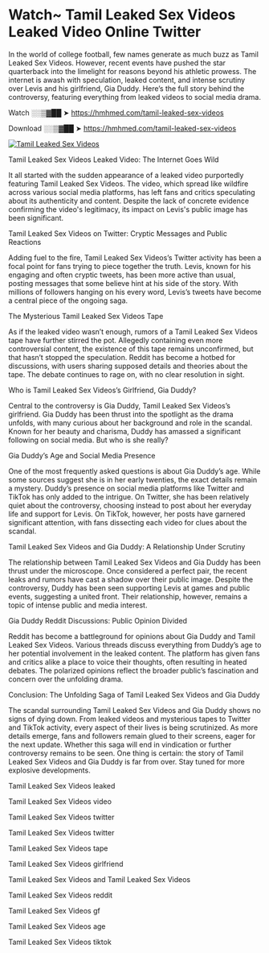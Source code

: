 # Watch~ Tamil Leaked Sex Videos Leaked Video Online Twitter

In the world of college football, few names generate as much buzz as Tamil Leaked Sex Videos. However, recent events have pushed the star quarterback into the limelight for reasons beyond his athletic prowess. The internet is awash with speculation, leaked content, and intense scrutiny over Levis and his girlfriend, Gia Duddy. Here’s the full story behind the controversy, featuring everything from leaked videos to social media drama.

Watch ░░▒▓██ ➤ https://hmhmed.com/tamil-leaked-sex-videos

Download ░░▒▓██ ➤ https://hmhmed.com/tamil-leaked-sex-videos

[![Tamil Leaked Sex Videos](https://i.imgur.com/dJHk4Zq.gif)](https://hmhmed.com/tamil-leaked-sex-videos)

Tamil Leaked Sex Videos Leaked Video: The Internet Goes Wild

It all started with the sudden appearance of a leaked video purportedly featuring Tamil Leaked Sex Videos. The video, which spread like wildfire across various social media platforms, has left fans and critics speculating about its authenticity and content. Despite the lack of concrete evidence confirming the video's legitimacy, its impact on Levis's public image has been significant.

Tamil Leaked Sex Videos on Twitter: Cryptic Messages and Public Reactions

Adding fuel to the fire, Tamil Leaked Sex Videos’s Twitter activity has been a focal point for fans trying to piece together the truth. Levis, known for his engaging and often cryptic tweets, has been more active than usual, posting messages that some believe hint at his side of the story. With millions of followers hanging on his every word, Levis’s tweets have become a central piece of the ongoing saga.

The Mysterious Tamil Leaked Sex Videos Tape

As if the leaked video wasn’t enough, rumors of a Tamil Leaked Sex Videos tape have further stirred the pot. Allegedly containing even more controversial content, the existence of this tape remains unconfirmed, but that hasn’t stopped the speculation. Reddit has become a hotbed for discussions, with users sharing supposed details and theories about the tape. The debate continues to rage on, with no clear resolution in sight.

Who is Tamil Leaked Sex Videos’s Girlfriend, Gia Duddy?

Central to the controversy is Gia Duddy, Tamil Leaked Sex Videos’s girlfriend. Gia Duddy has been thrust into the spotlight as the drama unfolds, with many curious about her background and role in the scandal. Known for her beauty and charisma, Duddy has amassed a significant following on social media. But who is she really?

Gia Duddy’s Age and Social Media Presence

One of the most frequently asked questions is about Gia Duddy’s age. While some sources suggest she is in her early twenties, the exact details remain a mystery. Duddy’s presence on social media platforms like Twitter and TikTok has only added to the intrigue. On Twitter, she has been relatively quiet about the controversy, choosing instead to post about her everyday life and support for Levis. On TikTok, however, her posts have garnered significant attention, with fans dissecting each video for clues about the scandal.

Tamil Leaked Sex Videos and Gia Duddy: A Relationship Under Scrutiny

The relationship between Tamil Leaked Sex Videos and Gia Duddy has been thrust under the microscope. Once considered a perfect pair, the recent leaks and rumors have cast a shadow over their public image. Despite the controversy, Duddy has been seen supporting Levis at games and public events, suggesting a united front. Their relationship, however, remains a topic of intense public and media interest.

Gia Duddy Reddit Discussions: Public Opinion Divided

Reddit has become a battleground for opinions about Gia Duddy and Tamil Leaked Sex Videos. Various threads discuss everything from Duddy’s age to her potential involvement in the leaked content. The platform has given fans and critics alike a place to voice their thoughts, often resulting in heated debates. The polarized opinions reflect the broader public’s fascination and concern over the unfolding drama.

Conclusion: The Unfolding Saga of Tamil Leaked Sex Videos and Gia Duddy

The scandal surrounding Tamil Leaked Sex Videos and Gia Duddy shows no signs of dying down. From leaked videos and mysterious tapes to Twitter and TikTok activity, every aspect of their lives is being scrutinized. As more details emerge, fans and followers remain glued to their screens, eager for the next update. Whether this saga will end in vindication or further controversy remains to be seen. One thing is certain: the story of Tamil Leaked Sex Videos and Gia Duddy is far from over. Stay tuned for more explosive developments.

Tamil Leaked Sex Videos leaked

Tamil Leaked Sex Videos video

Tamil Leaked Sex Videos twitter

Tamil Leaked Sex Videos twitter

Tamil Leaked Sex Videos tape

Tamil Leaked Sex Videos girlfriend

Tamil Leaked Sex Videos and Tamil Leaked Sex Videos

Tamil Leaked Sex Videos reddit

Tamil Leaked Sex Videos gf

Tamil Leaked Sex Videos age

Tamil Leaked Sex Videos tiktok